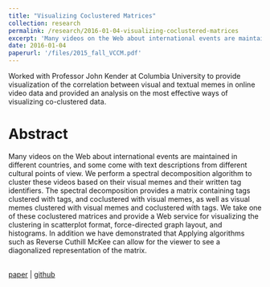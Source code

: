 ```yaml
---
title: "Visualizing Coclustered Matrices"
collection: research
permalink: /research/2016-01-04-visualizing-coclustered-matrices
excerpt: 'Many videos on the Web about international events are maintained in different countries, and some come with text descriptions from different cultural points of view. We perform a spectral decomposition algorithm to cluster these videos based on their visual memes and their written tag identifiers. The spectral decomposition provides a matrix containing tags clustered with tags, and coclustered with visual memes, as well as visual memes clustered with visual memes and coclustered with tags. We take one of these coclustered matrices and provide a Web service for visualizing the clustering in scatterplot format, force-directed graph layout, and histograms. In addition we have demonstrated that Applying algorithms such as Reverse Cuthill McKee can allow for the viewer to see a diagonalized representation of the matrix.'
date: 2016-01-04
paperurl: '/files/2015_fall_VCCM.pdf'
---
```


Worked with Professor John Kender at Columbia University to provide visualization of the correlation between visual and textual memes in online video data and provided an analysis on the most effective ways of visualizing co-clustered data.

# Abstract
Many videos on the Web about international events are maintained in different countries, and some come with text descriptions from different cultural points of view. We perform a spectral decomposition algorithm to cluster these videos based on their visual memes and their written tag identifiers. The spectral decomposition provides a matrix containing tags clustered with tags, and coclustered with visual memes, as well as visual memes clustered with visual memes and coclustered with tags. We take one of these coclustered matrices and provide a Web service for visualizing the clustering in scatterplot format, force-directed graph layout, and histograms. In addition we have demonstrated that Applying algorithms such as Reverse Cuthill McKee can allow for the viewer to see a diagonalized representation of the matrix.

<br>
<a href="{{ base_path }}/files/2015_fall_VCCM.pdf">paper</a> | <a href="https://github.com/DavidWatkins/Cross-Cultural-Video-Aggregator">github</a>

